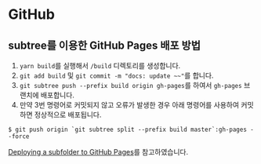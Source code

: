 # GitHub

## subtree를 이용한 GitHub Pages 배포 방법
1. `yarn build`를 실행해서 `/build` 디렉토리를 생성합니다.
2. `git add build` 및 `git commit -m "docs: update ~~"`를 합니다.
3. `git subtree push --prefix build origin gh-pages`를 하여서 `gh-pages` 브랜치에 배포합니다.  
4. 만약 3번 명령어로 커밋되지 않고 오류가 발생한 경우 아래 명령어를 사용하여 커밋하면 정상적으로 배포됩니다.  
```shell
$ git push origin `git subtree split --prefix build master`:gh-pages --force
```
[Deploying a subfolder to GitHub Pages](https://gist.github.com/cobyism/4730490)를 참고하였습니다.